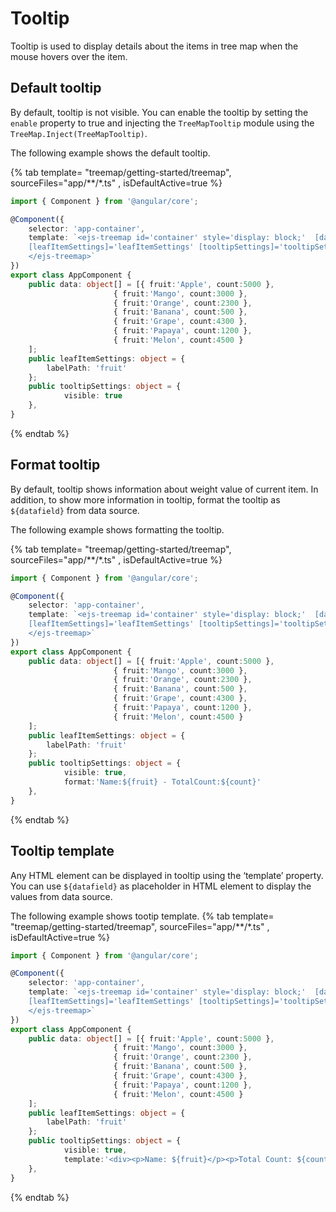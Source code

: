 # Tooltip

Tooltip is used to display details about the items in tree map when the mouse hovers over the item.

## Default tooltip

By default, tooltip is not visible. You can enable the tooltip by setting the `enable` property to true and injecting the `TreeMapTooltip` module using the `TreeMap.Inject(TreeMapTooltip)`.

The following example shows the default tooltip.

{% tab template= "treemap/getting-started/treemap", sourceFiles="app/**/*.ts" , isDefaultActive=true %}

```typescript
import { Component } from '@angular/core';

@Component({
    selector: 'app-container',
    template: `<ejs-treemap id='container' style='display: block;'  [dataSource]='data' weightValuePath='count'
    [leafItemSettings]='leafItemSettings' [tooltipSettings]='tooltipSettings'>
    </ejs-treemap>`
})
export class AppComponent {
    public data: object[] = [{ fruit:'Apple', count:5000 },
                       { fruit:'Mango', count:3000 },
                       { fruit:'Orange', count:2300 },
                       { fruit:'Banana', count:500 },
                       { fruit:'Grape', count:4300 },
                       { fruit:'Papaya', count:1200 },
                       { fruit:'Melon', count:4500 }
    ];
    public leafItemSettings: object = {
        labelPath: 'fruit'
    };
    public tooltipSettings: object = {
            visible: true
    },
}

```

{% endtab %}

## Format tooltip

By default, tooltip shows information about weight value of current item. In addition, to show more information in tooltip, format the tooltip as `${datafield}` from data source.

The following example shows formatting the tooltip.

{% tab template= "treemap/getting-started/treemap", sourceFiles="app/**/*.ts" , isDefaultActive=true %}

```typescript
import { Component } from '@angular/core';

@Component({
    selector: 'app-container',
    template: `<ejs-treemap id='container' style='display: block;'  [dataSource]='data' weightValuePath='count'
    [leafItemSettings]='leafItemSettings' [tooltipSettings]='tooltipSettings'>
    </ejs-treemap>`
})
export class AppComponent {
    public data: object[] = [{ fruit:'Apple', count:5000 },
                       { fruit:'Mango', count:3000 },
                       { fruit:'Orange', count:2300 },
                       { fruit:'Banana', count:500 },
                       { fruit:'Grape', count:4300 },
                       { fruit:'Papaya', count:1200 },
                       { fruit:'Melon', count:4500 }
    ];
    public leafItemSettings: object = {
        labelPath: 'fruit'
    };
    public tooltipSettings: object = {
            visible: true,
            format:'Name:${fruit} - TotalCount:${count}'
    },
}

```

{% endtab %}

## Tooltip template

Any HTML element can be displayed in tooltip using the ‘template’ property. You can use `${datafield}` as placeholder in HTML element to display the values from data source.

The following example shows tootip template.
{% tab template= "treemap/getting-started/treemap", sourceFiles="app/**/*.ts" , isDefaultActive=true %}

```typescript
import { Component } from '@angular/core';

@Component({
    selector: 'app-container',
    template: `<ejs-treemap id='container' style='display: block;'  [dataSource]='data' weightValuePath='count'
    [leafItemSettings]='leafItemSettings' [tooltipSettings]='tooltipSettings'>
    </ejs-treemap>`
})
export class AppComponent {
    public data: object[] = [{ fruit:'Apple', count:5000 },
                       { fruit:'Mango', count:3000 },
                       { fruit:'Orange', count:2300 },
                       { fruit:'Banana', count:500 },
                       { fruit:'Grape', count:4300 },
                       { fruit:'Papaya', count:1200 },
                       { fruit:'Melon', count:4500 }
    ];
    public leafItemSettings: object = {
        labelPath: 'fruit'
    };
    public tooltipSettings: object = {
            visible: true,
            template:'<div><p>Name: ${fruit}</p><p>Total Count: ${count}</p></div>'
    },
}

```

{% endtab %}

